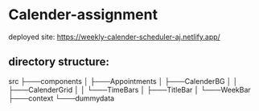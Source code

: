 # Calender-assignment
deployed site: https://weekly-calender-scheduler-aj.netlify.app/

## directory structure:
src
├───components
│   ├───Appointments
│   ├───CalenderBG
│   │   ├───CalenderGrid
│   │   └───TimeBars
│   ├───TitleBar
│   └───WeekBar
├───context
└───dummydata
